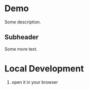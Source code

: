 # Demo

Some description.

## Subheader

Some more text.

# Local Development

1. open it in your browser
